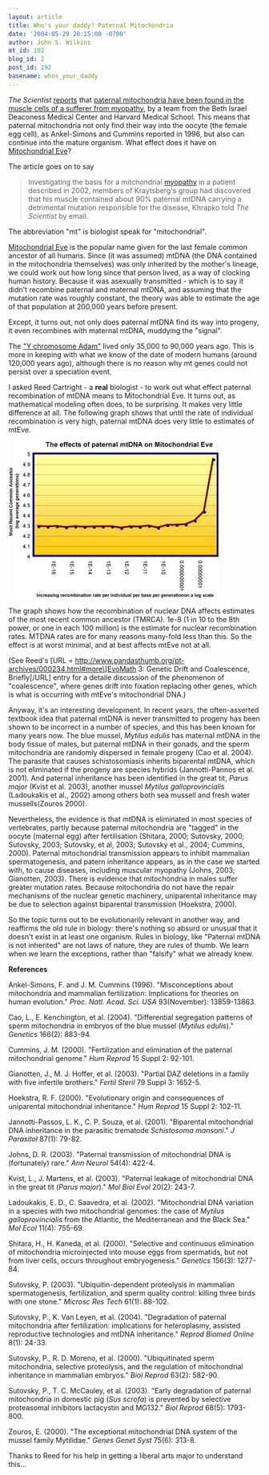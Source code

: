 ```yaml
---
layout: article
title: Who's your daddy? Paternal Mitochondria
date: '2004-05-29 20:15:00 -0700'
author: John S. Wilkins
mt_id: 192
blog_id: 2
post_id: 192
basename: whos_your_daddy
---
```

_The Scientist_ [reports](http://www.biomedcentral.com/news/20040514/01/) that [paternal mitochondria have been found in the muscle cells of a sufferer from myopathy](http://www.sciencemag.org/cgi/content/full/304/5673/981), by a team from the Beth Israel Deaconess Medical Center and Harvard Medical School. This means that paternal mitochondria not only find their way into the oocyte (the female egg cell), as Ankel-Simons and Cummins reported in 1996, but also can continue into the mature organism. What effect does it have on [Mitochondrial Eve](http://en.wikipedia.org/wiki/Mitochondrial_Eve)?

The article goes on to say


> Investigating the basis for a mitchondrial [myopathy](http://content.nejm.org/cgi/content/full/347/8/576) in a patient described in 2002, members of Kraytsberg's group had discovered that his muscle contained about 90% paternal mtDNA carrying a detrimental mutation responsible for the disease, Khrapko told _The Scientist_ by email.

The abbreviation "mt" is biologist speak for "mitochondrial".

[Mitochondrial Eve](http://www.talkorigins.org/faqs/homs/mitoeve.html) is the popular name given for the last female common ancestor of all humans. Since (it was assumed) mtDNA (the DNA contained in the mitochondria themselves) was only inherited by the mother's lineage, we could work out how long since that person lived, as a way of clocking human history. Because it was asexually transmitted - which is to say it didn't recombine paternal and maternal mtDNA, and assuming that the mutation rate was roughly constant, the theory was able to estimate the age of that population at 200,000 years before present.

Except, it turns out, not only does paternal mtDNA find its way into progeny, it even recombines with maternal mtDNA, muddying the "signal".

The ["Y chromosome Adam"](http://en.wikipedia.org/wiki/Y-chromosome_Adam) lived only 35,000 to 90,000 years ago. This is more in keeping with what we know of the date of modern humans (around 120,000 years ago), although there is no reason why mt genes could not persist over a speciation event.

I asked Reed Cartright - a **real** biologist - to work out what effect paternal recombination of mtDNA means to Mitochondrial Eve. It turns out, as mathematical modeling often does, to be surprising. It makes very little difference at all. The following graph shows that until the rate of individual recombination is very high, paternal mtDNA does very little to estimates of mtEve.

<img src=" /uploads/2005/mtDNA.jpg" alt="" />

The graph shows how the recombination of nuclear DNA affects estimates of the most recent common ancestor (TMRCA). 1e-8 (1 in 10 to the 8th power, or one in each 100 million) is the estimate for nuclear recombination rates.  MTDNA rates are for many reasons many-fold less than this. So the effect is at worst minimal, and at best affects mtEve not at all.

(See Reed's \[URL = http://www.pandasthumb.org/pt-archives/000234.html#more\]EvoMath 3: Genetic Drift and Coalescence, Briefly\[/URL\] entry for a detaile discussion of the phenomenon of "coalescence", where genes drift into fixation replacing other genes, which is what is occurring with mtEve's mitochondrial DNA.)

Anyway, it's an interesting development. In recent years, the often-asserted textbook idea that paternal mtDNA is never transmitted to progeny has been shown to be incorrect in a number of species, and this has been known for many years now. The blue mussel, _Mytilus edulis_ has maternal mtDNA in the body tissue of males, but paternal mtDNA in their gonads, and the sperm mitochondria are randomly dispersed in female progeny (Cao et al. 2004). The parasite that causes schistosomiasis inherits biparental mtDNA, which is not eliminated if the progeny are species hybrids (Jannotti-Pannos et al. 2001). And paternal inheritance has been identified in the great tit, _Parus major_ (Kvist et al. 2003), another mussel _Mytilus galloprovincialis_ (Ladoukakis et al., 2002) among others both sea mussell and fresh water mussells(Zouros 2000).

Nevertheless, the evidence is that mtDNA is eliminated in most species of vertebrates, partly because paternal mitochondria are "tagged" in the oocyte (maternal egg) after fertilisation (Shitara, 2000; Sutovsky, 2000; Sutovsky, 2003; Sutovsky, et al, 2003; Sutovsky et al., 2004; Cummins, 2000). Paternal mitochondrial transmission appears to inhibit mammalian spermatogenesis, and patern inheritance appears, as in the case we started with, to cause diseases, including muscular myopathy (Johns, 2003; Gianotten, 2003). There is evidence that mitochondria in males suffer greater mutation rates. Because mitochondria do not have the repair mechanisms of the nuclear genetic machinery, uniparental inheritance may be due to selection against biparental transmission (Hoekstra, 2000).

So the topic turns out to be evolutionarily relevant in another way, and reaffirms the old rule in biology: there's nothing so absurd or unusual that it doesn't exist in at least one organism. Rules in biology, like "Paternal mtDNA is not inherited" are not laws of nature, they are rules of thumb. We learn when we learn the exceptions, rather than "falsify" what we already knew.

**References**

Ankel-Simons, F. and J. M. Cummins (1996). "Misconceptions about mitochondria and mammalian fertilization: Implications for theories on human evolution." _Proc. Natl. Acad. Sci. USA_ 93(November): 13859-13863.

Cao, L., E. Kenchington, et al. (2004). "Differential segregation patterns of sperm mitochondria in embryos of the blue mussel (_Mytilus edulis_)." _Genetics_ 166(2): 883-94.                                                                                                                                                                                                           

Cummins, J. M. (2000). "Fertilization and elimination of the paternal mitochondrial genome." _Hum Reprod_ 15 Suppl 2: 92-101.

Gianotten, J., M. J. Hoffer, et al. (2003). "Partial DAZ deletions in a family with five infertile brothers." _Fertil Steril_ 79 Suppl 3: 1652-5.

Hoekstra, R. F. (2000). "Evolutionary origin and consequences of uniparental mitochondrial inheritance." _Hum Reprod_ 15 Suppl 2: 102-11.

Jannotti-Passos, L. K., C. P. Souza, et al. (2001). "Biparental mitochondrial DNA inheritance in the parasitic trematode _Schistosoma mansoni_." _J Parasitol_ 87(1): 79-82.             

Johns, D. R. (2003). "Paternal transmission of mitochondrial DNA is (fortunately) rare." _Ann Neurol_ 54(4): 422-4.

Kvist, L., J. Martens, et al. (2003). "Paternal leakage of mitochondrial DNA in the great tit (_Parus major_)." _Mol Biol Evol_ 20(2): 243-7.

Ladoukakis, E. D., C. Saavedra, et al. (2002). "Mitochondrial DNA variation in a species with two mitochondrial genomes: the case of _Mytilus galloprovincialis_ from the Atlantic, the Mediterranean and the Black Sea." _Mol Ecol_ 11(4): 755-69.

Shitara, H., H. Kaneda, et al. (2000). "Selective and continuous elimination of mitochondria microinjected into mouse eggs from spermatids, but not from liver cells, occurs throughout embryogenesis." _Genetics_ 156(3): 1277-84.

Sutovsky, P. (2003). "Ubiquitin-dependent proteolysis in mammalian spermatogenesis, fertilization, and sperm quality control: killing three birds with one stone." _Microsc Res Tech_ 61(1): 88-102.

Sutovsky, P., K. Van Leyen, et al. (2004). "Degradation of paternal mitochondria after fertilization: implications for heteroplasmy, assisted reproductive technologies and mtDNA inheritance." _Reprod Biomed Online_ 8(1): 24-33.

Sutovsky, P., R. D. Moreno, et al. (2000). "Ubiquitinated sperm mitochondria, selective proteolysis, and the regulation of mitochondrial inheritance in mammalian embryos." _Biol Reprod_ 63(2): 582-90.

Sutovsky, P., T. C. McCauley, et al. (2003). "Early degradation of paternal mitochondria in domestic pig (_Sus scrofa_) is prevented by selective proteasomal inhibitors lactacystin and MG132." _Biol Reprod_ 68(5): 1793-800.

Zouros, E. (2000). "The exceptional mitochondrial DNA system of the mussel family Mytilidae." _Genes Genet Syst_ 75(6): 313-8.

Thanks to Reed for his help in getting a liberal arts major to understand this...
